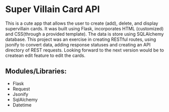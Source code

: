 # Super Villain Card API

This is a cute app that allows the user to create (add), delete, and display supervillain cards. It was built using Flask, incorporates HTML (customized) and CSS(through a provided template). The data is store using SQLAlchemy database. This project was an exercise in creating RESTful routes, using jsonify to convert data, adding response statuses and creating an API directory of REST requests. Looking forward to the next version would be to createan edit feature to edit the cards.

##  Modules/Libraries:

* Flask
* Request
* Jsonify
* SqlAlchemy
* Datetime

